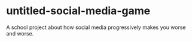 # untitled-social-media-game
A school project about how social media progressively makes you worse and worse.
